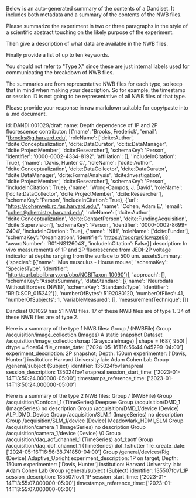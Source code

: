 
Below is an auto-generated summary of the contents of a Dandiset. It includes both metadata and a summary of the contents of the NWB files.

Please summarize the experiment in two or three paragraphs in the style of a scientific abstract touching on the likely purpose of the experiment.

Then give a description of what data are available in the NWB files.

Finally provide a list of up to ten keywords.

You should not refer to "Type X" since these are just internal labels used for communicating the breakdown of NWB files.

The summaries are from representative NWB files for each type, so keep that in mind when making your description. So for example, the timestamp or session ID is not going to be representative of all NWB files of that type.

Please provide your response in raw markdown suitable for copy/paste into a .md document.


id: DANDI:001029/draft
name: Depth dependence of 1P and 2P fluorescence
contributor: [{'name': 'Brooks, Frederick', 'email': 'fbrooks@g.harvard.edu', 'roleName': ['dcite:Author', 'dcite:Conceptualization', 'dcite:DataCurator', 'dcite:DataManager', 'dcite:ProjectMember', 'dcite:Researcher'], 'schemaKey': 'Person', 'identifier': '0000-0002-4334-8192', 'affiliation': [], 'includeInCitation': True}, {'name': 'Davis, Hunter C.', 'roleName': ['dcite:Author', 'dcite:Conceptualization', 'dcite:DataCollector', 'dcite:DataCurator', 'dcite:DataManager', 'dcite:FormalAnalysis', 'dcite:Investigation', 'dcite:ProjectMember', 'dcite:Researcher'], 'schemaKey': 'Person', 'includeInCitation': True}, {'name': 'Wong-Campos, J. David', 'roleName': ['dcite:DataCollector', 'dcite:ProjectMember', 'dcite:Researcher'], 'schemaKey': 'Person', 'includeInCitation': True}, {'url': 'https://cohenweb.rc.fas.harvard.edu/', 'name': 'Cohen, Adam E.', 'email': 'cohen@chemistry.harvard.edu', 'roleName': ['dcite:Author', 'dcite:Conceptualization', 'dcite:ContactPerson', 'dcite:FundingAcquisition', 'dcite:Supervision'], 'schemaKey': 'Person', 'identifier': '0000-0002-8699-2404', 'includeInCitation': True}, {'name': 'NIH', 'roleName': ['dcite:Funder'], 'schemaKey': 'Organization', 'identifier': 'https://ror.org/01cwqze88', 'awardNumber': 'R01-NS126043', 'includeInCitation': False}]
description: In vivo measurements of 1P and 2P fluorescence from JEDI-2P voltage indicator at depths ranging from the surface to 500 um.
assetsSummary: {'species': [{'name': 'Mus musculus - House mouse', 'schemaKey': 'SpeciesType', 'identifier': 'http://purl.obolibrary.org/obo/NCBITaxon_10090'}], 'approach': [], 'schemaKey': 'AssetsSummary', 'dataStandard': [{'name': 'Neurodata Without Borders (NWB)', 'schemaKey': 'StandardsType', 'identifier': 'RRID:SCR_015242'}], 'numberOfBytes': 5192080120, 'numberOfFiles': 41, 'numberOfSubjects': 1, 'variableMeasured': [], 'measurementTechnique': []}

Dandiset 001029 has 51 NWB files.
17 of these NWB files are of type 1.
34 of these NWB files are of type 2.


Here is a summary of the type 1 NWB files:
  Group / (NWBFile) 
  Group /acquisition/image_collection (Images) A static snapshot
  Dataset /acquisition/image_collection/snap (GrayscaleImage)  | shape = (687, 950) | dtype = float64
  file_create_date: ['2024-05-16T16:56:44.045299-04:00']
  experiment_description: 2P snapshot; Depth: 150um
  experimenter: ['Davis, Hunter']
  institution: Harvard University
  lab: Adam Cohen Lab
  Group /general/subject (Subject) 
  identifier: 135024fov1snapreal
  session_description: 135024fov1snapreal
  session_start_time: ['2023-01-14T13:50:24.000000-05:00']
  timestamps_reference_time: ['2023-01-14T13:50:24.000000-05:00']


Here is a summary of the type 2 NWB files:
  Group / (NWBFile) 
  Group /acquisition/Confocal_1 (TimeSeries) Deepsee
  Group /acquisition/DMD_1 (ImageSeries) no description
  Group /acquisition/DMD_1/device (Device) ALP_DMD_Device
  Group /acquisition/SLM_1 (ImageSeries) no description
  Group /acquisition/SLM_1/device (Device) Meadowlark_HDMI_SLM
  Group /acquisition/camera_1 (ImageSeries) no description
  Group /acquisition/camera_1/device (Device) \0
  Group /acquisition/daq_aof_channel_1 (TimeSeries) aof_1:aotf
  Group /acquisition/daq_dof_channel_1 (TimeSeries) dof_1:shutter
  file_create_date: ['2024-05-16T16:56:38.741850-04:00']
  Group /general/devices/Rig (Device) Adaptive_Upright
  experiment_description: 1P on target; Depth: 150um
  experimenter: ['Davis, Hunter']
  institution: Harvard University
  lab: Adam Cohen Lab
  Group /general/subject (Subject) 
  identifier: 135507fov1_1P
  session_description: 135507fov1_1P
  session_start_time: ['2023-01-14T13:55:07.000000-05:00']
  timestamps_reference_time: ['2023-01-14T13:55:07.000000-05:00']
